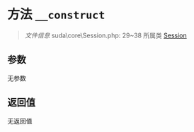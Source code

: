 # 方法 `__construct`

> *文件信息* suda\core\Session.php: 29~38
> 所属类 [Session](../Session.md)




## 参数


无参数


## 返回值

无返回值
